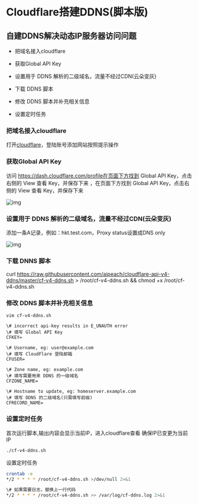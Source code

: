 # Cloudflare搭建DDNS(脚本版)

## 自建DDNS解决动态IP服务器访问问题

- 把域名接入cloudflare

- 获取Global API Key

- 设置用于 DDNS 解析的二级域名，流量不经过CDN(云朵变灰)

- 下载 DDNS 脚本

- 修改 DDNS 脚本并补充相关信息

- 设置定时任务

### 把域名接入cloudflare

打开[cloudflare](https://www.cloudflare.com/zh-cn/)，登陆账号添加网站按照提示操作

### 获取Global API Key

访问 https://dash.cloudflare.com/profile在页面下方找到 Global API Key，点击右侧的 View 查看 Key，并保存下来 ，在页面下方找到 Global API Key，点击右侧的 View 查看 Key，并保存下来 

![img](https://i.loli.net/2019/08/17/bD7yJqoYcAV3riB.png)

### 设置用于 DDNS 解析的二级域名，流量不经过CDN(云朵变灰)

添加一条A记录，例如：hkt.test.com，Proxy status设置成DNS only 

![img](https://i.loli.net/2019/08/17/DzHSaNEb1ZBU5pC.png)

### 下载 DNNS 脚本

curl https://raw.githubusercontent.com/aipeach/cloudflare-api-v4-ddns/master/cf-v4-ddns.sh > /root/cf-v4-ddns.sh && chmod +x /root/cf-v4-ddns.sh

### 修改 DDNS 脚本并补充相关信息

```
vim cf-v4-ddns.sh

\# incorrect api-key results in E_UNAUTH error
\# 填写 Global API Key
CFKEY=

\# Username, eg: user@example.com
\# 填写 CloudFlare 登陆邮箱
CFUSER=

\# Zone name, eg: example.com
\# 填写需要用来 DDNS 的一级域名
CFZONE_NAME=

\# Hostname to update, eg: homeserver.example.com
\# 填写 DDNS 的二级域名(只需填写前缀)
CFRECORD_NAME=
```

### 设置定时任务

首次运行脚本,输出内容会显示当前IP，进入cloudflare查看 确保IP已变更为当前IP

```bash
./cf-v4-ddns.sh
```

设置定时任务

```bash
crontab -e
*/2 * * * * /root/cf-v4-ddns.sh >/dev/null 2>&1

\# 如果需要日志，替换上一行代码
*/2 * * * * /root/cf-v4-ddns.sh >> /var/log/cf-ddns.log 2>&1
```

